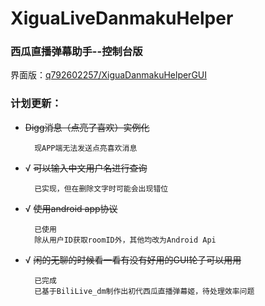# XiguaLiveDanmakuHelper
### 西瓜直播弹幕助手--控制台版

界面版：[q792602257/XiguaDanmakuHelperGUI](https://github.com/q792602257/XiguaDanmakuHelperGUI "C# ver")

### 计划更新：
+ ~~Digg消息（点亮了喜欢）实例化~~

        现APP端无法发送点亮喜欢消息
        
+ √ ~~可以输入中文用户名进行查询~~

        已实现，但在删除文字时可能会出现错位

+ √ ~~使用android app协议~~

        已使用
        除从用户ID获取roomID外，其他均改为Android Api

+ √ ~~闲的无聊的时候看一看有没有好用的GUI轮子可以用用~~

        已完成
        已基于BiliLive_dm制作出初代西瓜直播弹幕姬，待处理效率问题
